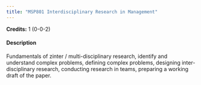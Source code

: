 ```yaml
---
title: "MSP801 Interdisciplinary Research in Management"
---
```

**Credits:** 1 (0-0-2)

#### Description
Fundamentals of zinter / multi-disciplinary research, identify and understand complex problems, defining complex problems, designing inter-disciplinary research, conducting research in teams, preparing a working draft of the paper.